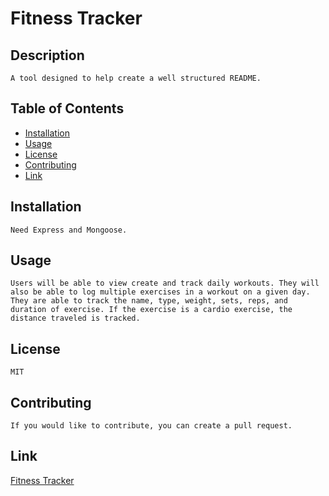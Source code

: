 # Fitness Tracker

## Description
    A tool designed to help create a well structured README.    

## Table of Contents
- [Installation](##-Installation)
- [Usage](##-Usage)
- [License](##-License)
- [Contributing](##-Contributing)
- [Link](##-Link)
    
## Installation
    Need Express and Mongoose.

## Usage
    Users will be able to view create and track daily workouts. They will also be able to log multiple exercises in a workout on a given day. They are able to track the name, type, weight, sets, reps, and duration of exercise. If the exercise is a cardio exercise, the distance traveled is tracked.

## License
    MIT

## Contributing
    If you would like to contribute, you can create a pull request.

## Link
[Fitness Tracker](https://arcane-forest-77094.herokuapp.com/)


    
